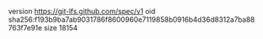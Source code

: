 version https://git-lfs.github.com/spec/v1
oid sha256:f193b9ba7ab9031786f8600960e7119858b0916b4d36d8312a7ba88763f7e91e
size 18154
